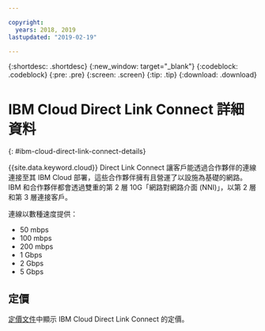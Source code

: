 ```yaml
---

copyright:
  years: 2018, 2019
lastupdated: "2019-02-19"

---
```


{:shortdesc: .shortdesc}
{:new_window: target="_blank"}
{:codeblock: .codeblock}
{:pre: .pre}
{:screen: .screen}
{:tip: .tip}
{:download: .download}

# IBM Cloud Direct Link Connect 詳細資料
{: #ibm-cloud-direct-link-connect-details}

{{site.data.keyword.cloud}} Direct Link Connect 讓客戶能透過合作夥伴的連線連接至其 IBM Cloud 部署，這些合作夥伴擁有且營運了以設施為基礎的網路。IBM 和合作夥伴都會透過雙重的第 2 層 10G「網路對網路介面 (NNI)」，以第 2 層和第 3 層連接客戶。

連線以數種速度提供：

* 50 mbps
* 100 mbps
* 200 mbps
* 1 Gbps
* 2 Gbps
* 5 Gbps 

## 定價

[定價文件](/docs/infrastructure/direct-link?topic=direct-link-pricing-for-direct-link-connect)中顯示 IBM Cloud Direct Link Connect 的定價。


